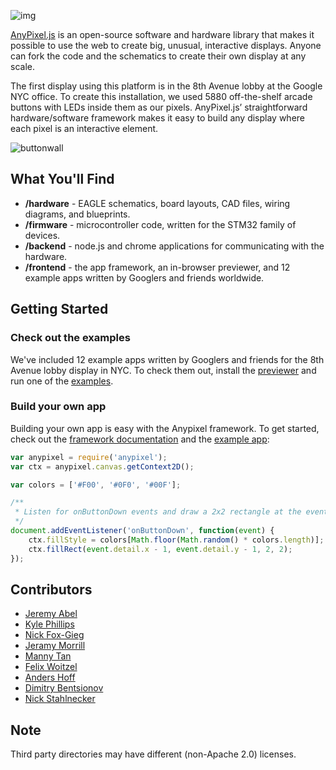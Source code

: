 ![img](https://github.com/googlecreativelab/anypixel/blob/master/header.png)

[AnyPixel.js](http://googlecreativelab.github.io/anypixel) is an open-source software and hardware library that makes it possible to use the web to create big, unusual, interactive displays. Anyone can fork the code and the schematics to create their own display at any scale.

The first display using this platform is in the 8th Avenue lobby at the Google NYC office. To create this installation, we used 5880 off-the-shelf arcade buttons with LEDs inside them as our pixels. AnyPixel.js’ straightforward hardware/software framework makes it easy to build any display where each pixel is an interactive element.

![buttonwall](https://github.com/googlecreativelab/anypixel/blob/master/buttonwall.jpg)

## What You'll Find
- **/hardware** - EAGLE schematics, board layouts, CAD files, wiring diagrams, and blueprints.
- **/firmware** - microcontroller code, written for the STM32 family of devices.
- **/backend** - node.js and chrome applications for communicating with the hardware.
- **/frontend** - the app framework, an in-browser previewer, and 12 example apps written by Googlers and friends worldwide.

## Getting Started

### Check out the examples 
We've included 12 example apps written by Googlers and friends for the 8th Avenue lobby display in NYC. To check them out, install the [previewer](https://github.com/googlecreativelab/anypixel/tree/master/frontend/previewer) and run one of the [examples](https://github.com/googlecreativelab/anypixel/tree/master/frontend/examples).

### Build your own app 
Building your own app is easy with the Anypixel framework. To get started, check out the [framework documentation](https://github.com/googlecreativelab/anypixel/tree/master/frontend/framework) and the [example app](https://github.com/googlecreativelab/anypixel/tree/master/frontend/examples/getting-started):

```js
var anypixel = require('anypixel'); 
var ctx = anypixel.canvas.getContext2D();

var colors = ['#F00', '#0F0', '#00F'];

/**  
 * Listen for onButtonDown events and draw a 2x2 rectangle at the event site
 */
document.addEventListener('onButtonDown', function(event) {   
	ctx.fillStyle = colors[Math.floor(Math.random() * colors.length)];
	ctx.fillRect(event.detail.x - 1, event.detail.y - 1, 2, 2);
}); 
```

## Contributors
- [Jeremy Abel](https://github.com/jeremyabel)
- [Kyle Phillips](https://github.com/hapticdata)
- [Nick Fox-Gieg](https://github.com/n1ckfg)
- [Jeramy Morrill](https://github.com/theceremony)
- [Manny Tan](https://github.com/mannytan)
- [Felix Woitzel](https://github.com/flexi23)
- [Anders Hoff](https://github.com/inconvergent)
- [Dimitry Bentsionov](https://github.com/dimitry)
- [Nick Stahlnecker](https://github.com/Stahlneckr)


## Note
Third party directories may have different (non-Apache 2.0) licenses.
